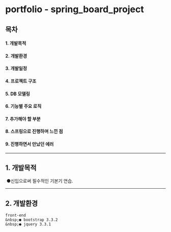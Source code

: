 # portfolio - spring_board_project

## 목차
#### 1. 개발목적
#### 2. 개발환경
#### 3. 개발일정
#### 4. 프로젝트 구조
#### 5. DB 모델링
#### 6. 기능별 주요 로직
#### 7. 추가해야 할 부분
#### 8. 스프링으로 진행하며 느낀 점
#### 9. 진행하면서 만났던 에러

------------------------------------------------------------------------------------------------------------------------------------------

## 1. 개발목적
&nbsp;●신입으로써 필수적인 기본기 연습.

------------------------------------------------------------------------------------------------------------------------------------------

## 2. 개발환경
    front-end
    &nbsp;● bootstrap 3.3.2
    &nbsp;● jquery 3.3.1
